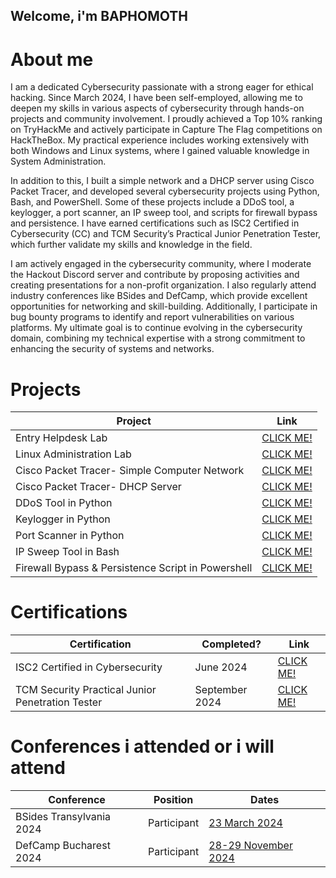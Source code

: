 ## Welcome, i'm BAPHOMOTH

# About me

I am a dedicated Cybersecurity passionate with a strong eager for ethical hacking. Since March 2024, I have been self-employed, allowing me to deepen my skills in various aspects of cybersecurity through hands-on projects and community involvement. I proudly achieved a Top 10% ranking on TryHackMe and actively participate in Capture The Flag competitions on HackTheBox. My practical experience includes working extensively with both Windows and Linux systems, where I gained valuable knowledge in System Administration.

In addition to this, I built a simple network and a DHCP server using Cisco Packet Tracer, and developed several cybersecurity projects using Python, Bash, and PowerShell. Some of these projects include a DDoS tool, a keylogger, a port scanner, an IP sweep tool, and scripts for firewall bypass and persistence. I have earned certifications such as ISC2 Certified in Cybersecurity (CC) and TCM Security’s Practical Junior Penetration Tester, which further validate my skills and knowledge in the field.

I am actively engaged in the cybersecurity community, where I moderate the Hackout Discord server and contribute by proposing activities and creating presentations for a non-profit organization. I also regularly attend industry conferences like BSides and DefCamp, which provide excellent opportunities for networking and skill-building. Additionally, I participate in bug bounty programs to identify and report vulnerabilities on various platforms. My ultimate goal is to continue evolving in the cybersecurity domain, combining my technical expertise with a strong commitment to enhancing the security of systems and networks.

# Projects 

| Project                                         | Link         |
|-----------------------------------------------|----------------------------|
| Entry Helpdesk Lab          | <a href="https://baphomoth.wordpress.com/2024/08/19/entry-level-helpdesk-lab/">CLICK ME!</a>|
| Linux Administration Lab | <a href="https://baphomoth.wordpress.com/2024/08/20/linux-administration-lab/">CLICK ME!</a>|
| Cisco Packet Tracer- Simple Computer Network         | <a href="https://baphomoth.wordpress.com/2024/08/20/cisco-packet-tracer-simple-computer-network/">CLICK ME!</a>|
| Cisco Packet Tracer- DHCP Server      | <a href="https://baphomoth.wordpress.com/2024/08/20/cisco-packet-tracer-simple-computer-network/">CLICK ME!</a>|
| DDoS Tool in Python                  | <a href="https://github.com/baphomoth/DDoS-Tool">CLICK ME!</a>|
| Keylogger in Python | <a href="https://github.com/baphomoth/BasicKeylogger">CLICK ME!</a>|
| Port Scanner in Python                  | <a href="https://github.com/baphomoth/PortScanner">CLICK ME!</a>|
| IP Sweep Tool in Bash                  | <a href="https://github.com/baphomoth/IPSweep-Tool">CLICK ME!</a>|
| Firewall Bypass & Persistence Script in Powershell | <a href="https://github.com/baphomoth/Firewall-Bypass-Persistence-Script">CLICK ME!</a>|

# Certifications 

|     Certification     |               Completed?               |     Link       |
| --------------------  | -------------------------------------- | ---------------| 
| ISC2 Certified in Cybersecurity     |                June 2024                |     <a href="https://www.credly.com/badges/c672c462-643b-4edf-b0ef-3c51c62d1b95">CLICK ME!</a>        | 
| TCM Security Practical Junior Penetration Tester     |                September 2024                |    <a href="https://certified.tcm-sec.com/cecab835-cc1a-4270-a710-eeaa3b0f5106?key=d54c7c48da3d4f589f061ce1db7b9910d48ff3b0dd0a1f5cddfc229776193708">CLICK ME!</a>         | 

# Conferences i attended or i will attend
|     Conference     |               Position               |     Dates       |
| --------------------  | -------------------------------------- | ---------------| 
| BSides Transylvania 2024     |                Participant                |     <a href="https://bsidestransylvania.com/">23 March 2024</a>        | 
| DefCamp Bucharest 2024     |                Participant                |    <a href="https://def.camp/">28-29 November 2024</a>         | 



